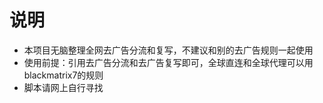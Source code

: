 # 说明
- 本项目无脑整理全网去广告分流和复写，不建议和别的去广告规则一起使用
- 使用前提：引用去广告分流和去广告复写即可，全球直连和全球代理可以用blackmatrix7的规则
- 脚本请网上自行寻找
